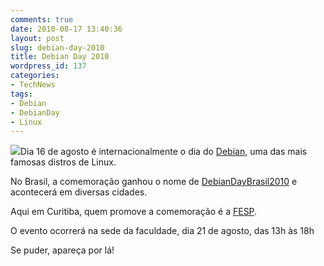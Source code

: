 ```yaml
---
comments: true
date: 2010-08-17 13:40:36
layout: post
slug: debian-day-2010
title: Debian Day 2010
wordpress_id: 137
categories:
- TechNews
tags:
- Debian
- DebianDay
- Linux
---
```


![](http://wiki.debianbrasil.org/DebianDayBrasil2010?action=AttachFile&do=get&target=diadeb2010.png)Dia 16 de agosto é internacionalmente o dia do [Debian](http://debian.org/), uma das mais famosas distros de Linux.

No Brasil, a comemoração ganhou o nome de [DebianDayBrasil2010](http://wiki.debianbrasil.org/DebianDayBrasil2010) e acontecerá em diversas cidades.

Aqui em Curitiba, quem promove a comemoração é a [FESP](http://wiki.debianbrasil.org/GUD/PR/DiaDebian2010PrCuritiba).

O evento ocorrerá na sede da faculdade, dia 21 de agosto, das 13h às 18h

Se puder, apareça por lá!
